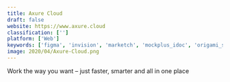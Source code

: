 ```yaml
---
title: Axure Cloud
draft: false 
website: https://www.axure.cloud
classification: ['']
platform: ['Web']
keywords: ['figma', 'invision', 'marketch', 'mockplus_idoc', 'origami_studio', 'psdetch', 'relay_for_figma', 'sympli', 'zeplin']
image: 2020/04/Axure-Cloud.png
---
```

Work the way you want – just faster, smarter and all in one place